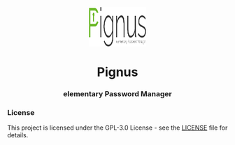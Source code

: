 <div align="center">
  <span align="center"> <img width="130" height="90" class="center" src="https://github.com/drom98/Pignus/blob/master/data/images/com.github.drom98.pignus.png" alt="Icon"></span>
  <h1 align="center">Pignus</h1>
  <h3 align="center">elementary Password Manager</h3>
</div>

### License

This project is licensed under the GPL-3.0 License - see the [LICENSE](LICENSE.md) file for details.
